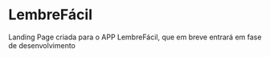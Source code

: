 # LembreFácil
Landing Page criada para o APP LembreFácil, que em breve entrará em fase de desenvolvimento
